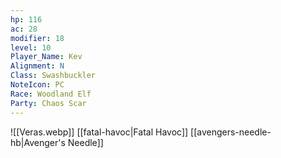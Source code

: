 ```yaml
---
hp: 116
ac: 28
modifier: 18
level: 10
Player_Name: Kev
Alignment: N
Class: Swashbuckler
NoteIcon: PC
Race: Woodland Elf
Party: Chaos Scar
---
```

![[Veras.webp]]
[[fatal-havoc|Fatal Havoc]]
[[avengers-needle-hb|Avenger's Needle]]

